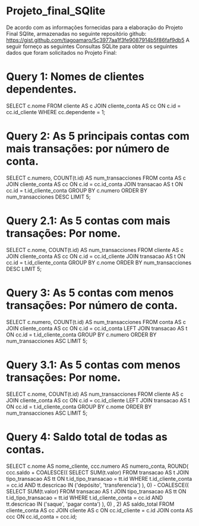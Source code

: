 # Projeto_final_SQlite

De acordo com as informações fornecidas para a elaboração do Projeto Final SQlite, armazenadas no seguinte repositório github: https://gist.github.com/tiagoamaro/5c3977aa1f3fe9087914b5f86faf9db5 
A seguir forneço as seguintes Consultas SQLite para obter os seguintes dados que foram solicitados no Projeto Final:

# Query 1: Nomes de clientes dependentes.

SELECT c.nome
FROM cliente AS c
JOIN cliente_conta AS cc ON c.id = cc.id_cliente
WHERE cc.dependente = 1;

# Query 2: As 5 principais contas com mais transações: por número de conta.

SELECT c.numero, COUNT(t.id) AS num_transacciones
FROM conta AS c
JOIN cliente_conta AS cc ON c.id = cc.id_conta
JOIN transacao AS t ON cc.id = t.id_cliente_conta
GROUP BY c.numero
ORDER BY num_transacciones DESC
LIMIT 5;

# Query 2.1: As 5 contas com mais transações: Por nome.

SELECT c.nome, COUNT(t.id) AS num_transacciones
FROM cliente AS c
JOIN cliente_conta AS cc ON c.id = cc.id_cliente
JOIN transacao AS t ON cc.id = t.id_cliente_conta
GROUP BY c.nome
ORDER BY num_transacciones DESC
LIMIT 5;

# Query 3: As 5 contas com menos transações: Por número de conta.

SELECT c.numero, COUNT(t.id) AS num_transacciones
FROM conta AS c
JOIN cliente_conta AS cc ON c.id = cc.id_conta
LEFT JOIN transacao AS t ON cc.id = t.id_cliente_conta
GROUP BY c.numero
ORDER BY num_transacciones ASC
LIMIT 5;

# Query 3.1: As 5 contas com menos transações: Por nome.

SELECT c.nome, COUNT(t.id) AS num_transacciones
FROM cliente AS c
JOIN cliente_conta AS cc ON c.id = cc.id_cliente
LEFT JOIN transacao AS t ON cc.id = t.id_cliente_conta
GROUP BY c.nome
ORDER BY num_transacciones ASC
LIMIT 5;

# Query 4: Saldo total de todas as contas.

SELECT 
    c.nome AS nome_cliente,
    ccc.numero AS numero_conta,
    ROUND(
        ccc.saldo + 
        COALESCE((
            SELECT SUM(t.valor) 
            FROM transacao AS t
            JOIN tipo_transacao AS tt ON t.id_tipo_transacao = tt.id
            WHERE t.id_cliente_conta = cc.id 
                AND tt.descricao IN ('depósito', 'transferencia')
        ), 0) -
        COALESCE((
            SELECT SUM(t.valor) 
            FROM transacao AS t
            JOIN tipo_transacao AS tt ON t.id_tipo_transacao = tt.id
            WHERE t.id_cliente_conta = cc.id 
                AND tt.descricao IN ('saque', 'pagar conta')
        ), 0)
    , 2) AS saldo_total
FROM cliente_conta AS cc
JOIN cliente AS c ON cc.id_cliente = c.id
JOIN conta AS ccc ON cc.id_conta = ccc.id;
